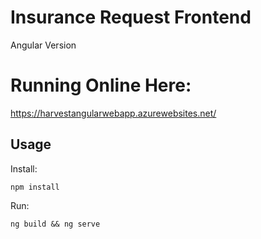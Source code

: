 # Insurance Request Frontend

Angular Version

# Running Online Here:

https://harvestangularwebapp.azurewebsites.net/

## Usage

Install:

```
npm install
```

Run:

```
ng build && ng serve
```
